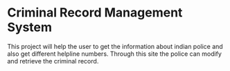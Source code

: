 # Criminal Record Management System
This project will help the user to get the information about indian police and also get different helpline numbers. 
Through this site the police can modify and retrieve the criminal record.
